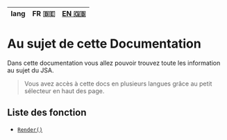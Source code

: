 | lang |FR 🇧🇪 | [EN 🇬🇧](/docs/index.en.md) |
|:----:|:-----:|:--------------------:|

# Au sujet de cette Documentation

Dans cette documentation vous allez pouvoir trouvez toute les information au sujet du JSA.

> Vous avez accès à cette docs en plusieurs langues grâce au petit sélecteur en haut des page.

## Liste des fonction

* [`Render()`](/docs/render.fr.md)
